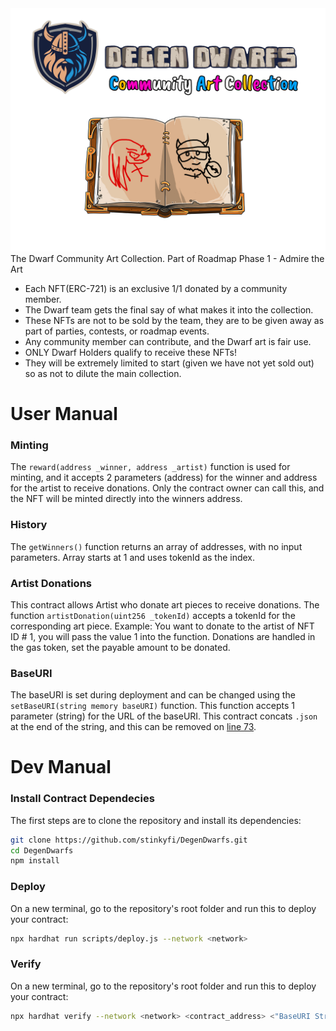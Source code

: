 <img src="https://github.com/DegenDwarfs/CommunityArtCollection/blob/main/images/commArt.png">
The Dwarf Community Art Collection.
Part of Roadmap Phase 1 - Admire the Art

- Each NFT(ERC-721) is an exclusive 1/1 donated by a community member.
- The Dwarf team gets the final say of what makes it into the collection.
- These NFTs are not to be sold by the team, they are to be given away as part of parties, contests, or roadmap events.
- Any community member can contribute, and the Dwarf art is fair use.
- ONLY Dwarf Holders qualify to receive these NFTs!
- They will be extremely limited to start (given we have not yet sold out) so as not to dilute the main collection.

# User Manual

### Minting
The `reward(address _winner, address _artist)` function is used for minting, and it accepts 2 parameters (address) for the winner 
and address for the artist to receive donations. Only the contract owner can call this, and the NFT will be minted directly into
the winners address.

### History
The `getWinners()` function returns an array of addresses, with no input parameters. Array starts at 1 and uses
tokenId as the index.

### Artist Donations
This contract allows Artist who donate art pieces to receive donations. The function `artistDonation(uint256 _tokenId)` accepts a tokenId for 
the corresponding art piece. Example: You want to donate to the artist of NFT ID # 1, you will pass the value 1 into the function.
Donations are handled in the gas token, set the payable amount to be donated. 

### BaseURI
The baseURI is set during deployment and can be changed using the `setBaseURI(string memory baseURI)` function. This function accepts 1 parameter (string)
for the URL of the baseURI. This contract concats `.json` at the end of the string, and this can be removed on [line 73](https://github.com/DegenDwarfs/CommunityArtCollection/blob/e511de346e98e353c7823ef3aabaa6da2e6ff836/contracts/DDCAC.sol#L73).

# Dev Manual

### Install Contract Dependecies

The first steps are to clone the repository and install its dependencies:

```sh
git clone https://github.com/stinkyfi/DegenDwarfs.git
cd DegenDwarfs
npm install
```

### Deploy
On a new terminal, go to the repository's root folder and run this to
deploy your contract:

```sh
npx hardhat run scripts/deploy.js --network <network>
```

### Verify
On a new terminal, go to the repository's root folder and run this to
deploy your contract:

```sh
npx hardhat verify --network <network> <contract_address> <"BaseURI String">
```
